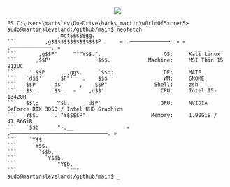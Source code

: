  <div align="center">
  <img src="https://readme-typing-svg.demolab.com?font=Fira+Code&size=18&duration=2500&pause=1000&color=00FF00&center=true&width=440&lines=User%3A+Martin+Sleveland;Loading+cyber+intelligence...;Injecting+knowledge+into+brainframe...;Connection:+Established+%E2%9C%94">
</div>

```
PS C:\Users\martslev\OneDrive\hacks_martin\w0rld0f5xcret5>           
sudo@martinsleveland:/github/main$ neofetch
                ,met$$$$$gg.                                                         
```         ,g$$$$$$$$$$$$$$$P.     « .─────────────. » « .─────────────. »
```       ,g$$P"     """Y$$.".                    OS:     Kali Linux                                                                  
```      ,$$P'              `$$$.            Machine:     MSI Thin 15 B12UC 
```    ',$$P       ,ggs.     `$$b:                DE:     MATE                                                        
```   `d$$'     ,$P"'   .    $$$                  WM:     GNOME 
```   $$P      d$'     ,    $$P"               Shell:     zsh 
```   $$:      $$.   -    ,d$$'                  CPU:     Intel I5-13420H                                                                  
```   $$\;      Y$b._   _,d$P'                   GPU:     NVIDIA GeForce RTX 3050 / Intel UHD Graphics                                                      
```   Y$$.    `.`"Y$$$$P"'                    Memory:     1.90GiB / 47.86GiB                                                                          
```   `$$b      "-.__                 « .───────────────────────────────. »
```    `Y$$                                                                                     
```     `Y$$.                                                                                               
```       `$$b.                    
```         `Y$$b.                 
```            `"Y$b._                                                                                            
```                `"""
sudo@martinsleveland:/github/main$ _                                                                                       
